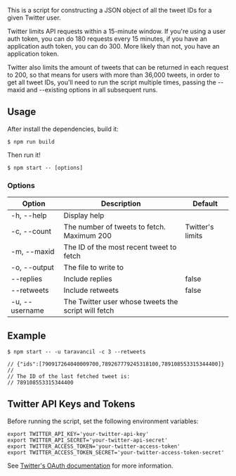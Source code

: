 This is a script for constructing a JSON object of all the tweet IDs
for a given Twitter user.

Twitter limits API requests within a 15-minute window. If you're using
a user auth token, you can do 180 requests every 15 minutes, if you have
an application auth token, you can do 300. More likely than not, you
have an application token.

Twitter also limits the amount of tweets that can be returned in each
request to 200, so that means for users with more than 36,000 tweets,
in order to get all tweet IDs, you'll need to run the script multiple
times, passing the --maxid and --existing options in all subsequent
runs.

## Usage

After install the dependencies, build it:

```
$ npm run build
```

Then run it!

```
$ npm start -- [options]
```

### Options

| Option | Description | Default |
| --- | --- | --- |
| -h, --help | Display help | |
| -c, --count | The number of tweets to fetch. Maximum 200 | Twitter's limits |
| -m, --maxid | The ID of the most recent tweet to fetch | |
| -o, --output | The file to write to | |
| --replies | Include replies | false |
| --retweets | Include retweets | false |
| -u, --username | The Twitter user whose tweets the script will fetch ||


## Example

```
$ npm start -- -u taravancil -c 3 --retweets

// {"ids":[790917264040009700,789267779245318100,789108553315344400]}
//
// The ID of the last fetched tweet is:
// 789108553315344400
```

## Twitter API Keys and Tokens

Before running the script, set the following environment variables:

```
export TWITTER_API_KEY='your-twitter-api-key'
export TWITTER_API_SECRET='your-twitter-api-secret'
export TWITTER_ACCESS_TOKEN='your-twitter-access-token'
export TWITTER_ACCESS_TOKEN_SECRET='your-twitter-access-token-secret'
```

See [Twitter's OAuth
documentation](https://dev.twitter.com/oauth/overview) for more information.